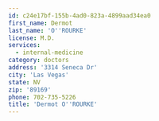 ```yaml
---
id: c24e17bf-155b-4ad0-823a-4899aad34ea0
first_name: Dermot
last_name: 'O''ROURKE'
license: M.D.
services:
  - internal-medicine
category: doctors
address: '3314 Seneca Dr'
city: 'Las Vegas'
state: NV
zip: '89169'
phone: 702-735-5226
title: 'Dermot O''ROURKE'
---
```

